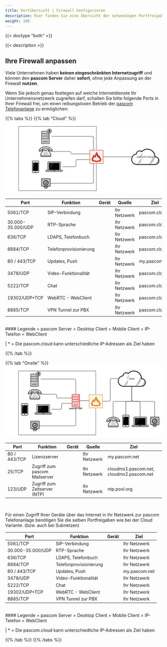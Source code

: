 ```yaml
---
title: Portübersicht | Firewall konfigurieren
description: Hier finden Sie eine Übersicht der notwendigen Portfreigaben in Ihrer Firewall.
weight: 100
---
```

{{< doctype "both"  >}}

{{< description >}}


## Ihre Firewall anpassen

Viele Unternehmen haben **keinen eingeschränkten Internetzugriff** und können den **pascom Server** daher **sofort**, ohne jede Anpassung an der Firewall **nutzen**.

Wenn Sie jedoch genau festlegen auf welche Internetdienste Ihr Unternehmensnetzwerk zugreifen darf, schalten Sie bitte folgende Ports in Ihrer Firewall frei, um einen reibungslosen Betrieb der [pascom Telefonanlage](https://www.pascom.net/de/voip-telefonanlage/ "pascom VoIP Telefonanlage") zu ermöglichen:



{{% tabs %}}
{{% tab "Cloud" %}}
![Port Übersicht Cloud](port_overview_cloud.png)


| Port | Funktion | Gerät | Quelle |Ziel|
| ---- | ---- | ------------ |---|---|
|5061/TCP|SIP-Verbindung|<i class="fas fa-desktop"></i>  <i class="fas fa-phone"></i>  <i class="fas fa-mobile-alt"></i>|Ihr Netzwerk|pascom.cloud*|
|30.000-35.000/UDP|RTP-Sprache|<i class="fas fa-desktop"></i>  <i class="fas fa-phone"></i>  <i class="fas fa-mobile-alt"></i>|Ihr Netzwerk|pascom.cloud*|
|636/TCP|LDAPS, Telefonbuch| <i class="fas fa-phone"></i> |Ihr Netzwerk|pascom.cloud*|
|8884/TCP|Telefonprovisionierung| <i class="fas fa-phone"></i> |Ihr Netzwerk|pascom.cloud*|
|80 / 443/TCP|Updates, Push| <i class="fas fa-desktop">  <i class="fas fa-mobile-alt"></i></i> |Ihr Netzwerk|my.pascom.net|
|3478/UDP|Video-Funktionalität| <i class="fas fa-desktop">  <i class="fas fa-mobile-alt"></i></i> |Ihr Netzwerk|pascom.cloud*|
|5222/TCP|Chat| <i class="fas fa-desktop">  <i class="fas fa-mobile-alt"></i></i> |Ihr Netzwerk|pascom.cloud*|
|19302/UDP+TCP|WebRTC - WebClient| <i class="fas fa-video"></i> |Ihr Netzwerk|pascom.cloud*|
|8885/TCP|VPN Tunnel zur PBX| <i class="fas fa-server"></i> |Ihr Netzwerk|pascom.cloud*|

<br/>
#### Legende
<i class="fas fa-server"></i>  =  pascom Server  
<i class="fas fa-desktop"></i>  =  Desktop Client  
<i class="fas fa-mobile-alt"></i>  = Mobile Client  
<i class="fas fa-phone"></i>  =  IP-Telefon  
<i class="fas fa-video"></i>  =  WebClient

| * = Die pascom.cloud kann unterschiedliche IP-Adressen als Ziel haben  


{{% /tab %}}

{{% tab "Onsite" %}}
![Port Übersicht Onsite](port_overview_onsite.png)


| Port | Funktion | Gerät | Quelle | Ziel|
| ---- | ---- | ------------ |---| ---|
|80 / 443/TCP|Lizenzserver|<i class="fas fa-server"></i> |Ihr Netzwerk|my.pascom.net|
|25/TCP|Zugriff zum pascom Mailserver|<i class="fas fa-server"></i> |Ihr Netzwerk|cloudmx1.pascom.net, cloudmx2.pascom.net|
|123/UDP|Zugriff zum Zeitserver (NTP)| <i class="fas fa-server"></i> |Ihr Netzwerk|ntp.pool.org|


<br />

Für einen Zugriff Ihrer Geräte über das Internet in Ihr Netzwerk zur pascom Telefonanlage benötigen Sie die selben Portfreigaben wie bei der Cloud Variante. (bzw. auch bei Subnetzen)


| Port | Funktion | Gerät | Ziel|
| ---- | ---- | ------------ |-----|
|5061/TCP|SIP-Verbindung|<i class="fas fa-desktop"></i>  <i class="fas fa-phone"></i>  <i class="fas fa-mobile-alt"></i>|Ihr Netzwerk|
|30.000-35.000/UDP|RTP-Sprache|<i class="fas fa-desktop"></i>  <i class="fas fa-phone"></i>  <i class="fas fa-mobile-alt"></i>|Ihr Netzwerk|
|636/TCP|LDAPS, Telefonbuch| <i class="fas fa-phone"></i> |Ihr Netzwerk|
|8884/TCP|Telefonprovisionierung| <i class="fas fa-phone"></i> |Ihr Netzwerk|
|80 / 443/TCP|Updates, Push| <i class="fas fa-desktop">  <i class="fas fa-mobile-alt"></i></i> |my.pascom.net|
|3478/UDP|Video-Funktionalität| <i class="fas fa-desktop">  <i class="fas fa-mobile-alt"></i></i> |Ihr Netzwerk|
|5222/TCP|Chat| <i class="fas fa-desktop">  <i class="fas fa-mobile-alt"></i></i> |Ihr Netzwerk|
|19302/UDP+TCP|WebRTC - WebClient| <i class="fas fa-video"></i> |Ihr Netzwerk|
|8885/TCP|VPN Tunnel zur PBX| <i class="fas fa-server"></i> |Ihr Netzwerk|

<br/>
#### Legende
<i class="fas fa-server"></i>  =  pascom Server  
<i class="fas fa-desktop"></i>  =  Desktop Client  
<i class="fas fa-mobile-alt"></i>  = Mobile Client  
<i class="fas fa-phone"></i>  =  IP-Telefon  
<i class="fas fa-video"></i>  =  WebClient

| * = Die pascom.cloud kann unterschiedliche IP-Adressen als Ziel haben  

{{% /tab %}}
{{% /tabs %}}


